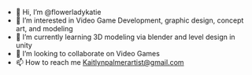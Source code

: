 - 👋 Hi, I’m @flowerladykatie
- 👀 I’m interested in Video Game Development, graphic design, concept art, and modeling
- 🌱 I’m currently learning 3D modeling via blender and level design in unity
- 💞️ I’m looking to collaborate on Video Games
- 📫 How to reach me Kaitlynpalmerartist@gmail.com

<!---
flowerladykatie/flowerladykatie is a ✨ special ✨ repository because its `README.md` (this file) appears on your GitHub profile.
You can click the Preview link to take a look at your changes.
--->
